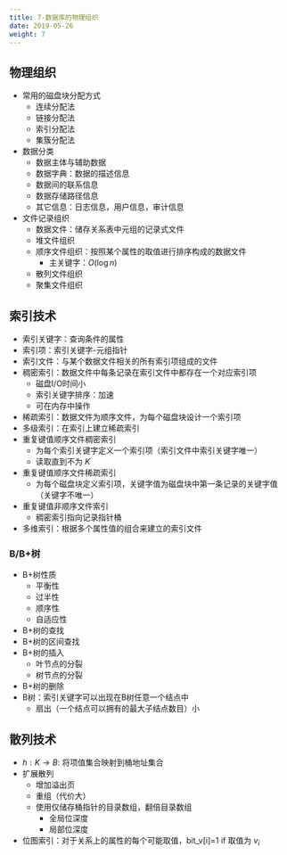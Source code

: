 ```yaml
---
title: 7-数据库的物理组织
date: 2019-05-26
weight: 7
---
```


## 物理组织

* 常用的磁盘块分配方式
  * 连续分配法
  * 链接分配法
  * 索引分配法
  * 集簇分配法
* 数据分类
  * 数据主体与辅助数据
  * 数据字典：数据的描述信息
  * 数据间的联系信息
  * 数据存储路径信息
  * 其它信息：日志信息，用户信息，审计信息
* 文件记录组织
  * 数据文件：储存关系表中元组的记录式文件
  * 堆文件组织
  * 顺序文件组织：按照某个属性的取值进行排序构成的数据文件
    * 主关键字：$O(\log n)$
  * 散列文件组织
  * 聚集文件组织

## 索引技术

* 索引关键字：查询条件的属性
* 索引项：索引关键字-元组指针
* 索引文件：与某个数据文件相关的所有索引项组成的文件
* 稠密索引：数据文件中每条记录在索引文件中都存在一个对应索引项
  * 磁盘I/O时间小
  * 索引关键字排序：加速
  * 可在内存中操作
* 稀疏索引：数据文件为顺序文件，为每个磁盘块设计一个索引项
* 多级索引：在索引上建立稀疏索引
* 重复键值顺序文件稠密索引
  * 为每个索引关键字定义一个索引项（索引文件中索引关键字唯一）
  * 读取直到不为 $K$
* 重复键值顺序文件稀疏索引
  * 为每个磁盘块定义索引项，关键字值为磁盘块中第一条记录的关键字值（关键字不唯一）
* 重复键值非顺序文件索引
  * 稠密索引指向记录指针桶
* 多维索引：根据多个属性值的组合来建立的索引文件

### B/B+树

* B+树性质
  * 平衡性
  * 过半性
  * 顺序性
  * 自适应性
* B+树的查找
* B+树的区间查找
* B+树的插入
  * 叶节点的分裂
  * 树节点的分裂
* B+树的删除
* B树：索引关键字可以出现在B树任意一个结点中
  * 扇出（一个结点可以拥有的最大子结点数目）小

## 散列技术

* $h:K\rightarrow B$: 将项值集合映射到桶地址集合
* 扩展散列
  * 增加溢出页
  * 重组（代价大）
  * 使用仅储存桶指针的目录数组，翻倍目录数组
    * 全局位深度
    * 局部位深度
* 位图索引：对于关系上的属性的每个可能取值，bit_v[i]=1 if 取值为 $v_i$
